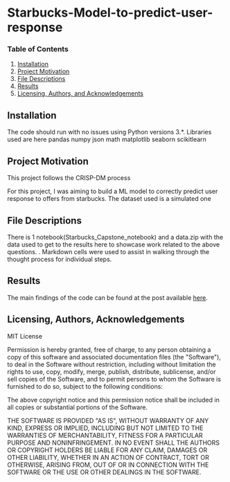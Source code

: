 # Starbucks-Model-to-predict-user-response
### Table of Contents

1. [Installation](#installation)
2. [Project Motivation](#motivation)
3. [File Descriptions](#files)
4. [Results](#results)
5. [Licensing, Authors, and Acknowledgements](#licensing)

## Installation <a name="installation"></a>

The code should run with no issues using Python versions 3.*.
Libraries used are here
pandas 
numpy
json
math
matplotlib
seaborn
scikitlearn
## Project Motivation<a name="motivation"></a>
This project follows the CRISP-DM process 

For this project, I was aiming to build a ML model to correctly predict user response to offers from starbucks.
The dataset used is a simulated one 

## File Descriptions <a name="files"></a>

There is 1 notebook(Starbucks_Capstone_notebook) and a data.zip  with the data used to get to the results  here to showcase work related to the above questions.  . Markdown cells were used to assist in walking through the thought process for individual steps.  


## Results<a name="results"></a>


The main findings of the code can be found at the post available [here](https://medium.com/@youssef.mecky96/i-will-make-them-an-offer-they-cant-refuse-bc2eb1035817).

## Licensing, Authors, Acknowledgements<a name="licensing"></a>

MIT License

Permission is hereby granted, free of charge, to any person obtaining a copy of this software and associated documentation files (the "Software"), to deal in the Software without restriction, including without limitation the rights to use, copy, modify, merge, publish, distribute, sublicense, and/or sell copies of the Software, and to permit persons to whom the Software is furnished to do so, subject to the following conditions:

The above copyright notice and this permission notice shall be included in all copies or substantial portions of the Software.

THE SOFTWARE IS PROVIDED "AS IS", WITHOUT WARRANTY OF ANY KIND, EXPRESS OR IMPLIED, INCLUDING BUT NOT LIMITED TO THE WARRANTIES OF MERCHANTABILITY, FITNESS FOR A PARTICULAR PURPOSE AND NONINFRINGEMENT. IN NO EVENT SHALL THE AUTHORS OR COPYRIGHT HOLDERS BE LIABLE FOR ANY CLAIM, DAMAGES OR OTHER LIABILITY, WHETHER IN AN ACTION OF CONTRACT, TORT OR OTHERWISE, ARISING FROM, OUT OF OR IN CONNECTION WITH THE SOFTWARE OR THE USE OR OTHER DEALINGS IN THE SOFTWARE.

